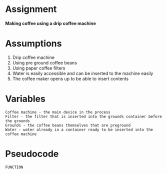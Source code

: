 # Assignment
  
#### Making coffee using a drip coffee machine

# Assumptions

1. Drip coffee machine
2. Using pre ground coffee beans 
3. Using paper coffee filters 
4. Water is easily accessible and can be inserted to the machine easily
5. The coffee maker opens up to be able to insert contents

# Variables
```
Coffee machine - the main device in the process
Filter - the filter that is inserted into the grounds container before the grounds
Grounds - the coffee beans themselves that are preground
Water - water already in a container ready to be inserted into the coffee machine
```

# Pseudocode

```
FUNCTION  




